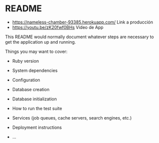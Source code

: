 # README


* https://nameless-chamber-93385.herokuapp.com/  Link a producción
* https://youtu.be/zK20fwf0BHs Video de App

This README would normally document whatever steps are necessary to get the
application up and running.

Things you may want to cover:

* Ruby version

* System dependencies

* Configuration

* Database creation

* Database initialization

* How to run the test suite

* Services (job queues, cache servers, search engines, etc.)

* Deployment instructions

* ...
